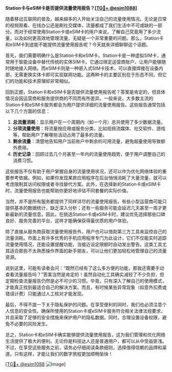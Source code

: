 **Station卡与eSIM卡是否提供流量使用报告？[[TG💪+ @esim1088](https://t.me/s/esim1088)]**

随着移动互联网的普及，越来越多的人开始关注自己的流量使用情况。无论是日常的视频观看、在线办公还是刷社交媒体，流量都成了我们生活中不可或缺的一部分。而对于经常使用Station卡或eSIM卡的用户来说，了解自己究竟用了多少流量，以及如何更高效地管理流量，无疑是一个非常重要的问题。那么，Station卡和eSIM卡到底能不能提供流量使用报告呢？今天就来详细聊聊这个话题。

首先，我们需要明确什么是Station卡和eSIM卡。Station卡是一种虚拟SIM卡，通常用于智能设备中替代传统的实体SIM卡。它通过绑定运营商账户，让用户能够随时随地接入网络。而eSIM卡则是一种嵌入式SIM卡技术，可以直接焊接在设备内部，无需更换实体卡即可实现联网功能。这两种卡的主要区别在于形态不同，但它们的功能和技术原理却非常相似。

回到正题，Station卡和eSIM卡是否提供流量使用报告呢？答案是肯定的，但具体情况会因运营商和服务提供商的不同而有所差异。一般来说，大多数主流的Station卡和eSIM卡服务都会为用户提供详细的流量使用报告。这些报告通常包括以下几个方面的信息：

1. **总流量消耗**：显示用户在一个周期内（如一个月）总共使用了多少数据流量。
2. **分项流量使用**：将流量按应用或服务分类，比如视频流媒体、社交软件、游戏等，帮助用户了解哪些活动占用了最多的流量。
3. **剩余流量**：清楚地告知用户当前账户中剩余的可用流量，避免超量使用导致额外费用。
4. **历史记录**：回顾过去几个月甚至一年内的流量使用趋势，便于用户调整自己的消费习惯。

这些报告不仅有助于用户掌握自身的流量使用状况，还可以作为优化网络体验的重要参考依据。例如，如果你发现某款应用程序在后台悄悄消耗了大量流量，就可以考虑限制其访问权限或者寻找替代方案。此外，在选择新的Station卡或eSIM卡时，流量使用报告也能帮助你更好地评估不同套餐的实际价值。

当然，并不是所有服务都提供了同样详尽的流量使用报告。有些小型运营商可能只提供基本的数据统计，缺乏深入分析；还有一些服务可能会延迟几天甚至一周才更新最新的流量信息。因此，在挑选Station卡或eSIM卡时，建议优先选择那些口碑良好、服务完善的平台，这样才能确保获得最优质的用户体验。

除了直接从服务商获取流量使用报告外，用户也可以借助第三方工具来监控自己的流量消耗。市面上有许多优秀的手机应用程序专门为此设计，它们不仅能实时追踪流量使用情况，还能设置提醒功能，当接近设定限额时自动发出警告。这类工具尤其适合那些不太熟悉操作界面的新手朋友，可以让他们更加轻松地管理自己的流量资源。

说到这里，可能有读者会问：“既然已经有了这么多方便的功能，那我还需要手动查看流量报告吗？”答案当然是肯定的！虽然自动化工具确实减轻了不少负担，但定期检查流量报告仍然是必不可少的习惯。毕竟，只有深入了解自己的使用模式，才能真正找到最适合自己的解决方案。而且，有时候某些异常现象（如意外扣费或错误计费）只能通过人工核对才能发现。

最后，不得不提一下关于隐私保护的问题。在享受便利的同时，我们也必须注意个人信息的安全性。确保所使用的Station卡或eSIM卡服务符合相关法律法规要求，并且采取了足够的安全措施来保护用户的隐私数据。同时，合理设置设备权限，避免不必要的风险发生。

总之，Station卡和eSIM卡确实能够提供流量使用报告，这为我们管理和优化网络生活提供了极大的便利。无论你是科技达人还是普通用户，都可以从中受益匪浅。不过，在享受这些服务之前，请务必仔细阅读条款细则，选择值得信赖的品牌和渠道。只有这样，才能让我们的数字旅程更加顺畅愉快！

[[TG💪+ @esim1088](https://t.me/s/esim1088) ![Image](https://i.postimg.cc/4NQfJmqS/Snipaste-2025-05-13-00-14-12.png)]